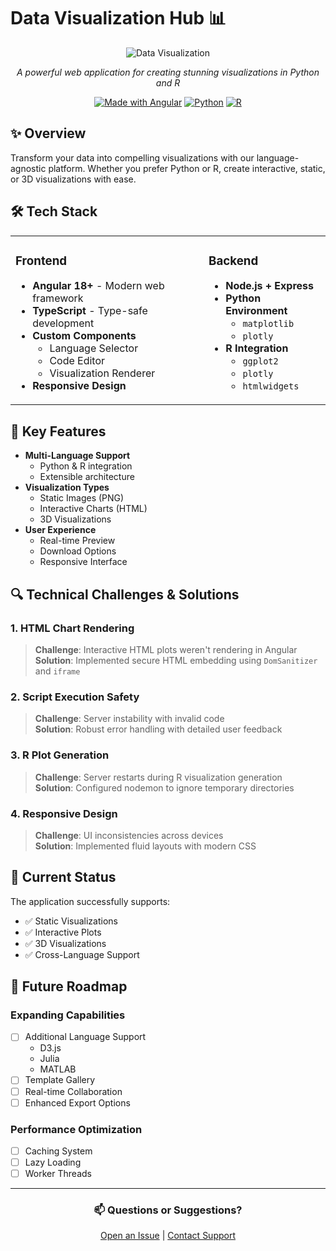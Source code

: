 # Data Visualization Hub 📊 

<div align="center">

![Data Visualization](https://images.unsplash.com/photo-1551288049-bebda4e38f71?auto=format&fit=crop&q=80&w=1000)

*A powerful web application for creating stunning visualizations in Python and R*

[![Made with Angular](https://img.shields.io/badge/Made%20with-Angular-DD0031?style=flat-square&logo=angular)](https://angular.io/)
[![Python](https://img.shields.io/badge/Python-3776AB?style=flat-square&logo=python&logoColor=white)](https://www.python.org/)
[![R](https://img.shields.io/badge/R-276DC3?style=flat-square&logo=r&logoColor=white)](https://www.r-project.org/)

</div>

## ✨ Overview

Transform your data into compelling visualizations with our language-agnostic platform. Whether you prefer Python or R, create interactive, static, or 3D visualizations with ease.

## 🛠️ Tech Stack

<table>
<tr>
<td>

### Frontend
- **Angular 18+** - Modern web framework
- **TypeScript** - Type-safe development
- **Custom Components**
  - Language Selector
  - Code Editor
  - Visualization Renderer
- **Responsive Design**

</td>
<td>

### Backend
- **Node.js + Express**
- **Python Environment**
  - `matplotlib`
  - `plotly`
- **R Integration**
  - `ggplot2`
  - `plotly`
  - `htmlwidgets`

</td>
</tr>
</table>

## 🎯 Key Features

- **Multi-Language Support**
  - Python & R integration
  - Extensible architecture
- **Visualization Types**
  - Static Images (PNG)
  - Interactive Charts (HTML)
  - 3D Visualizations
- **User Experience**
  - Real-time Preview
  - Download Options
  - Responsive Interface

## 🔍 Technical Challenges & Solutions

### 1. HTML Chart Rendering
> **Challenge**: Interactive HTML plots weren't rendering in Angular  
> **Solution**: Implemented secure HTML embedding using `DomSanitizer` and `iframe`

### 2. Script Execution Safety
> **Challenge**: Server instability with invalid code  
> **Solution**: Robust error handling with detailed user feedback

### 3. R Plot Generation
> **Challenge**: Server restarts during R visualization generation  
> **Solution**: Configured nodemon to ignore temporary directories

### 4. Responsive Design
> **Challenge**: UI inconsistencies across devices  
> **Solution**: Implemented fluid layouts with modern CSS

## 🌟 Current Status

The application successfully supports:

- ✅ Static Visualizations
- ✅ Interactive Plots
- ✅ 3D Visualizations
- ✅ Cross-Language Support

## 🚀 Future Roadmap

### Expanding Capabilities
- [ ] Additional Language Support
  - D3.js
  - Julia
  - MATLAB
- [ ] Template Gallery
- [ ] Real-time Collaboration
- [ ] Enhanced Export Options

### Performance Optimization
- [ ] Caching System
- [ ] Lazy Loading
- [ ] Worker Threads

<div align="center">

---

<h3>📫 Questions or Suggestions?</h3>

[Open an Issue](https://github.com/yourusername/data-viz-hub/issues) | [Contact Support](mailto:support@example.com)

</div>
